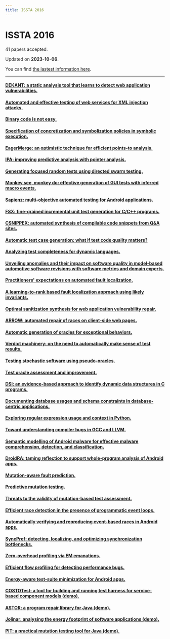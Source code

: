 ```yaml
---
title: ISSTA 2016
---
```


# ISSTA 2016

41 papers accepted.

Updated on **2023-10-06**.



You can find [the lastest information here](https://dblp.org/db/conf/issta/issta2016.html).

---

#### [DEKANT: a static analysis tool that learns to detect web application vulnerabilities.](https://doi.org/10.1145/2931037.2931041)

#### [Automated and effective testing of web services for XML injection attacks.](https://doi.org/10.1145/2931037.2931042)

#### [Binary code is not easy.](https://doi.org/10.1145/2931037.2931047)

#### [Specification of concretization and symbolization policies in symbolic execution.](https://doi.org/10.1145/2931037.2931048)

#### [EagerMerge: an optimistic technique for efficient points-to analysis.](https://doi.org/10.1145/2931037.2931045)

#### [IPA: improving predictive analysis with pointer analysis.](https://doi.org/10.1145/2931037.2931046)

#### [Generating focused random tests using directed swarm testing.](https://doi.org/10.1145/2931037.2931056)

#### [Monkey see, monkey do: effective generation of GUI tests with inferred macro events.](https://doi.org/10.1145/2931037.2931053)

#### [Sapienz: multi-objective automated testing for Android applications.](https://doi.org/10.1145/2931037.2931054)

#### [FSX: fine-grained incremental unit test generation for C/C++ programs.](https://doi.org/10.1145/2931037.2931055)

#### [CSNIPPEX: automated synthesis of compilable code snippets from Q&A sites.](https://doi.org/10.1145/2931037.2931058)

#### [Automatic test case generation: what if test code quality matters?](https://doi.org/10.1145/2931037.2931057)

#### [Analyzing test completeness for dynamic languages.](https://doi.org/10.1145/2931037.2931059)

#### [Unveiling anomalies and their impact on software quality in model-based automotive software revisions with software metrics and domain experts.](https://doi.org/10.1145/2931037.2931060)

#### [Practitioners' expectations on automated fault localization.](https://doi.org/10.1145/2931037.2931051)

#### [A learning-to-rank based fault localization approach using likely invariants.](https://doi.org/10.1145/2931037.2931049)

#### [Optimal sanitization synthesis for web application vulnerability repair.](https://doi.org/10.1145/2931037.2931050)

#### [ARROW: automated repair of races on client-side web pages.](https://doi.org/10.1145/2931037.2931052)

#### [Automatic generation of oracles for exceptional behaviors.](https://doi.org/10.1145/2931037.2931061)

#### [Verdict machinery: on the need to automatically make sense of test results.](https://doi.org/10.1145/2931037.2931064)

#### [Testing stochastic software using pseudo-oracles.](https://doi.org/10.1145/2931037.2931063)

#### [Test oracle assessment and improvement.](https://doi.org/10.1145/2931037.2931062)

#### [DSI: an evidence-based approach to identify dynamic data structures in C programs.](https://doi.org/10.1145/2931037.2931071)

#### [Documenting database usages and schema constraints in database-centric applications.](https://doi.org/10.1145/2931037.2931072)

#### [Exploring regular expression usage and context in Python.](https://doi.org/10.1145/2931037.2931073)

#### [Toward understanding compiler bugs in GCC and LLVM.](https://doi.org/10.1145/2931037.2931074)

#### [Semantic modelling of Android malware for effective malware comprehension, detection, and classification.](https://doi.org/10.1145/2931037.2931043)

#### [DroidRA: taming reflection to support whole-program analysis of Android apps.](https://doi.org/10.1145/2931037.2931044)

#### [Mutation-aware fault prediction.](https://doi.org/10.1145/2931037.2931039)

#### [Predictive mutation testing.](https://doi.org/10.1145/2931037.2931038)

#### [Threats to the validity of mutation-based test assessment.](https://doi.org/10.1145/2931037.2931040)

#### [Efficient race detection in the presence of programmatic event loops.](https://doi.org/10.1145/2931037.2931068)

#### [Automatically verifying and reproducing event-based races in Android apps.](https://doi.org/10.1145/2931037.2931069)

#### [SyncProf: detecting, localizing, and optimizing synchronization bottlenecks.](https://doi.org/10.1145/2931037.2931070)

#### [Zero-overhead profiling via EM emanations.](https://doi.org/10.1145/2931037.2931065)

#### [Efficient flow profiling for detecting performance bugs.](https://doi.org/10.1145/2931037.2931066)

#### [Energy-aware test-suite minimization for Android apps.](https://doi.org/10.1145/2931037.2931067)

#### [COSTOTest: a tool for building and running test harness for service-based component models (demo).](https://doi.org/10.1145/2931037.2948704)

#### [ASTOR: a program repair library for Java (demo).](https://doi.org/10.1145/2931037.2948705)

#### [Jolinar: analysing the energy footprint of software applications (demo).](https://doi.org/10.1145/2931037.2948706)

#### [PIT: a practical mutation testing tool for Java (demo).](https://doi.org/10.1145/2931037.2948707)

